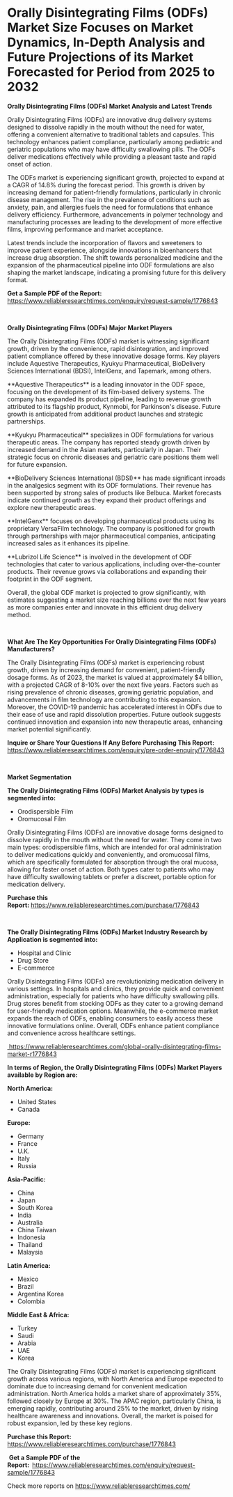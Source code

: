 <p><h1>Orally Disintegrating Films (ODFs) Market Size Focuses on Market Dynamics, In-Depth Analysis and Future Projections of its Market Forecasted for Period from 2025 to 2032</h1></p><p><strong>Orally Disintegrating Films (ODFs) Market Analysis and Latest Trends</strong></p>
<p><p>Orally Disintegrating Films (ODFs) are innovative drug delivery systems designed to dissolve rapidly in the mouth without the need for water, offering a convenient alternative to traditional tablets and capsules. This technology enhances patient compliance, particularly among pediatric and geriatric populations who may have difficulty swallowing pills. The ODFs deliver medications effectively while providing a pleasant taste and rapid onset of action.</p><p>The ODFs market is experiencing significant growth, projected to expand at a CAGR of 14.8% during the forecast period. This growth is driven by increasing demand for patient-friendly formulations, particularly in chronic disease management. The rise in the prevalence of conditions such as anxiety, pain, and allergies fuels the need for formulations that enhance delivery efficiency. Furthermore, advancements in polymer technology and manufacturing processes are leading to the development of more effective films, improving performance and market acceptance.</p><p>Latest trends include the incorporation of flavors and sweeteners to improve patient experience, alongside innovations in bioenhancers that increase drug absorption. The shift towards personalized medicine and the expansion of the pharmaceutical pipeline into ODF formulations are also shaping the market landscape, indicating a promising future for this delivery format.</p></p>
<p><strong>Get a Sample PDF of the Report:&nbsp;</strong> <a href="https://www.reliableresearchtimes.com/enquiry/request-sample/1776843?utm_campaign=3291&utm_medium=2&utm_source=Github&utm_content=ia&utm_term=09032025&utm_id=orally-disintegrating-films-odfs">https://www.reliableresearchtimes.com/enquiry/request-sample/1776843</a></p>
<p>&nbsp;</p>
<p><strong>Orally Disintegrating Films (ODFs) Major Market Players</strong></p>
<p><p>The Orally Disintegrating Films (ODFs) market is witnessing significant growth, driven by the convenience, rapid disintegration, and improved patient compliance offered by these innovative dosage forms. Key players include Aquestive Therapeutics, Kyukyu Pharmaceutical, BioDelivery Sciences International (BDSI), IntelGenx, and Tapemark, among others.</p><p>**Aquestive Therapeutics** is a leading innovator in the ODF space, focusing on the development of its film-based delivery systems. The company has expanded its product pipeline, leading to revenue growth attributed to its flagship product, Kynmobi, for Parkinson's disease. Future growth is anticipated from additional product launches and strategic partnerships.</p><p>**Kyukyu Pharmaceutical** specializes in ODF formulations for various therapeutic areas. The company has reported steady growth driven by increased demand in the Asian markets, particularly in Japan. Their strategic focus on chronic diseases and geriatric care positions them well for future expansion.</p><p>**BioDelivery Sciences International (BDSI)** has made significant inroads in the analgesics segment with its ODF formulations. Their revenue has been supported by strong sales of products like Belbuca. Market forecasts indicate continued growth as they expand their product offerings and explore new therapeutic areas.</p><p>**IntelGenx** focuses on developing pharmaceutical products using its proprietary VersaFilm technology. The company is positioned for growth through partnerships with major pharmaceutical companies, anticipating increased sales as it enhances its pipeline.</p><p>**Lubrizol Life Science** is involved in the development of ODF technologies that cater to various applications, including over-the-counter products. Their revenue grows via collaborations and expanding their footprint in the ODF segment.</p><p>Overall, the global ODF market is projected to grow significantly, with estimates suggesting a market size reaching billions over the next few years as more companies enter and innovate in this efficient drug delivery method.</p></p>
<p>&nbsp;</p>
<p><strong>What Are The Key Opportunities For Orally Disintegrating Films (ODFs) Manufacturers?</strong></p>
<p><p>The Orally Disintegrating Films (ODFs) market is experiencing robust growth, driven by increasing demand for convenient, patient-friendly dosage forms. As of 2023, the market is valued at approximately $4 billion, with a projected CAGR of 8-10% over the next five years. Factors such as rising prevalence of chronic diseases, growing geriatric population, and advancements in film technology are contributing to this expansion. Moreover, the COVID-19 pandemic has accelerated interest in ODFs due to their ease of use and rapid dissolution properties. Future outlook suggests continued innovation and expansion into new therapeutic areas, enhancing market potential significantly.</p></p>
<p><strong>Inquire or Share Your Questions If Any Before Purchasing This Report:</strong> <a href="https://www.reliableresearchtimes.com/enquiry/pre-order-enquiry/1776843?utm_campaign=3291&utm_medium=2&utm_source=Github&utm_content=ia&utm_term=09032025&utm_id=orally-disintegrating-films-odfs">https://www.reliableresearchtimes.com/enquiry/pre-order-enquiry/1776843</a></p>
<p>&nbsp;</p>
<p><strong>Market Segmentation</strong></p>
<p><strong>The Orally Disintegrating Films (ODFs) Market Analysis by types is segmented into:</strong></p>
<p><ul><li>Orodispersible Film</li><li>Oromucosal Film</li></ul></p>
<p><p>Orally Disintegrating Films (ODFs) are innovative dosage forms designed to dissolve rapidly in the mouth without the need for water. They come in two main types: orodispersible films, which are intended for oral administration to deliver medications quickly and conveniently, and oromucosal films, which are specifically formulated for absorption through the oral mucosa, allowing for faster onset of action. Both types cater to patients who may have difficulty swallowing tablets or prefer a discreet, portable option for medication delivery.</p></p>
<p><strong>Purchase this Report:&nbsp;</strong><a href="https://www.reliableresearchtimes.com/purchase/1776843?utm_campaign=3291&utm_medium=2&utm_source=Github&utm_content=ia&utm_term=09032025&utm_id=orally-disintegrating-films-odfs">https://www.reliableresearchtimes.com/purchase/1776843</a></p>
<p>&nbsp;</p>
<p><strong>The Orally Disintegrating Films (ODFs) Market Industry Research by Application is segmented into:</strong></p>
<p><ul><li>Hospital and Clinic</li><li>Drug Store</li><li>E-commerce</li></ul></p>
<p><p>Orally Disintegrating Films (ODFs) are revolutionizing medication delivery in various settings. In hospitals and clinics, they provide quick and convenient administration, especially for patients who have difficulty swallowing pills. Drug stores benefit from stocking ODFs as they cater to a growing demand for user-friendly medication options. Meanwhile, the e-commerce market expands the reach of ODFs, enabling consumers to easily access these innovative formulations online. Overall, ODFs enhance patient compliance and convenience across healthcare settings.</p></p>
<p><a href="https://www.reliableresearchtimes.com/global-orally-disintegrating-films-market-r1776843?utm_campaign=3291&utm_medium=2&utm_source=Github&utm_content=ia&utm_term=09032025&utm_id=orally-disintegrating-films-odfs">&nbsp;https://www.reliableresearchtimes.com/global-orally-disintegrating-films-market-r1776843</a></p>
<p><strong>In terms of Region, the Orally Disintegrating Films (ODFs) Market Players available by Region are:</strong></p>
<p>
    <p> <strong> North America: </strong>
        <ul>
            <li>United States</li>
            <li>Canada</li>
        </ul>
        </p> 
    <p> <strong> Europe: </strong>
        <ul>
            <li>Germany</li>
            <li>France</li>
            <li>U.K.</li>
            <li>Italy</li>
            <li>Russia</li>
        </ul>
        </p> 
    <p> <strong> Asia-Pacific: </strong>
        <ul>
            <li>China</li>
            <li>Japan</li>
            <li>South Korea</li>
            <li>India</li>
            <li>Australia</li>
            <li>China Taiwan</li>
            <li>Indonesia</li>
            <li>Thailand</li>
            <li>Malaysia</li>
        </ul>
        </p> 
    <p> <strong> Latin America: </strong>
        <ul>
            <li>Mexico</li>
            <li>Brazil</li>
            <li>Argentina Korea</li>
            <li>Colombia</li>
        </ul>
        </p> 
    <p> <strong> Middle East & Africa: </strong>
        <ul>
            <li>Turkey</li>
            <li>Saudi</li>
            <li>Arabia</li>
            <li>UAE</li>
            <li>Korea</li>
        </ul>
    </p>
    </p>
<p><p>The Orally Disintegrating Films (ODFs) market is experiencing significant growth across various regions, with North America and Europe expected to dominate due to increasing demand for convenient medication administration. North America holds a market share of approximately 35%, followed closely by Europe at 30%. The APAC region, particularly China, is emerging rapidly, contributing around 25% to the market, driven by rising healthcare awareness and innovations. Overall, the market is poised for robust expansion, led by these key regions.</p></p>
<p><strong>Purchase this Report: </strong><a href="https://www.reliableresearchtimes.com/purchase/1776843?utm_campaign=3291&utm_medium=2&utm_source=Github&utm_content=ia&utm_term=09032025&utm_id=orally-disintegrating-films-odfs">https://www.reliableresearchtimes.com/purchase/1776843</a></p>
<p>&nbsp;<strong>Get a Sample PDF of the Report:&nbsp;&nbsp;</strong><a href="https://www.reliableresearchtimes.com/enquiry/request-sample/1776843?utm_campaign=3291&utm_medium=2&utm_source=Github&utm_content=ia&utm_term=09032025&utm_id=orally-disintegrating-films-odfs">https://www.reliableresearchtimes.com/enquiry/request-sample/1776843</a></p>
<p><strong></strong></p>
<p>Check more reports on <a href="https://www.reliableresearchtimes.com/?utm_campaign=3291&utm_medium=2&utm_source=Github&utm_content=ia&utm_term=09032025&utm_id=orally-disintegrating-films-odfs">https://www.reliableresearchtimes.com/</a></p>